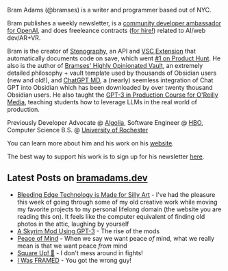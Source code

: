 Bram Adams (@bramses) is a writer and programmer based out of NYC. 

Bram publishes a weekly newsletter, is a [community developer ambassador for OpenAI](https://platform.openai.com/ambassadors), and does freeleance contracts ([for hire!](https://www.bramadams.dev/consulting/)) related to AI/web dev/AR+VR. 

Bram is the creator of [Stenography](https://stenography.dev), an API and [VSC Extension](https://marketplace.visualstudio.com/items?itemName=Stenography.stenography) that automatically documents code on save, which went [#1 on Product Hunt](https://www.producthunt.com/products/stenography#stenography). He also is the author of [Bramses' Highly Opinionated Vault](https://github.com/bramses/bramses-highly-opinionated-vault-2023), an extremely detailed philosophy + vault template used by thousands of Obsidian users (new and old!), and [ChatGPT MD](https://github.com/bramses/chatgpt-md), a (nearly) seemless integration of Chat GPT into Obsidian which has been downloaded by over twenty thousand Obsidian users. He also taught the [GPT-3 in Production Course for O'Reilly Media](https://www.oreilly.com/live-events/gpt-3-in-production/0636920065944/0636920071443/), teaching students how to leverage LLMs in the real world of production.

Previously Developer Advocate @ [Algolia](https://www.algolia.com/), Software Engineer @ [HBO](https://www.hbo.com/), Computer Science B.S. @ [University of Rochester](https://rochester.edu/)

You can learn more about him and his work on his [website](https://www.bramadams.dev/about/). 

The best way to support his work is to sign up for his newsletter [here](https://www.bramadams.dev/#/portal/).


## Latest Posts on [bramadams.dev](https://www.bramadams.dev/)

<!--START_SECTION:feed-->
* [Bleeding Edge Technology is Made for Silly Art](https:&#x2F;&#x2F;www.bramadams.dev&#x2F;202308192019&#x2F;) - I&#39;ve had the pleasure this week of going through some of my old creative work while moving my favorite projects to my personal lifelong domain (the website you are reading this on). It feels like the computer equivalent of finding old photos in the attic, laughing by yourself
* [A Skyrim Mod Using GPT-3](https:&#x2F;&#x2F;www.bramadams.dev&#x2F;a-skyrim-mod-using-gpt-3&#x2F;) - The rise of the mods
* [Peace of Mind](https:&#x2F;&#x2F;www.bramadams.dev&#x2F;peace-of-mind&#x2F;) - When we say we want peace *of* mind, what we really mean is that we want peace *from* mind
* [Square Up! 😤](https:&#x2F;&#x2F;www.bramadams.dev&#x2F;square-up&#x2F;) - I don&#39;t mess around in fights!
* [I Was FRAMED](https:&#x2F;&#x2F;www.bramadams.dev&#x2F;i-was-framed&#x2F;) - You got the wrong guy!
<!--END_SECTION:feed-->
